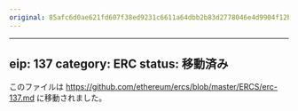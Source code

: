```yaml
---
original: 85afc6d0ae621fd607f38ed9231c6611a64dbb2b83d2778046e4d9904f12b349
---
```


---
eip: 137
category: ERC
status: 移動済み
---

このファイルは https://github.com/ethereum/ercs/blob/master/ERCS/erc-137.md に移動されました。